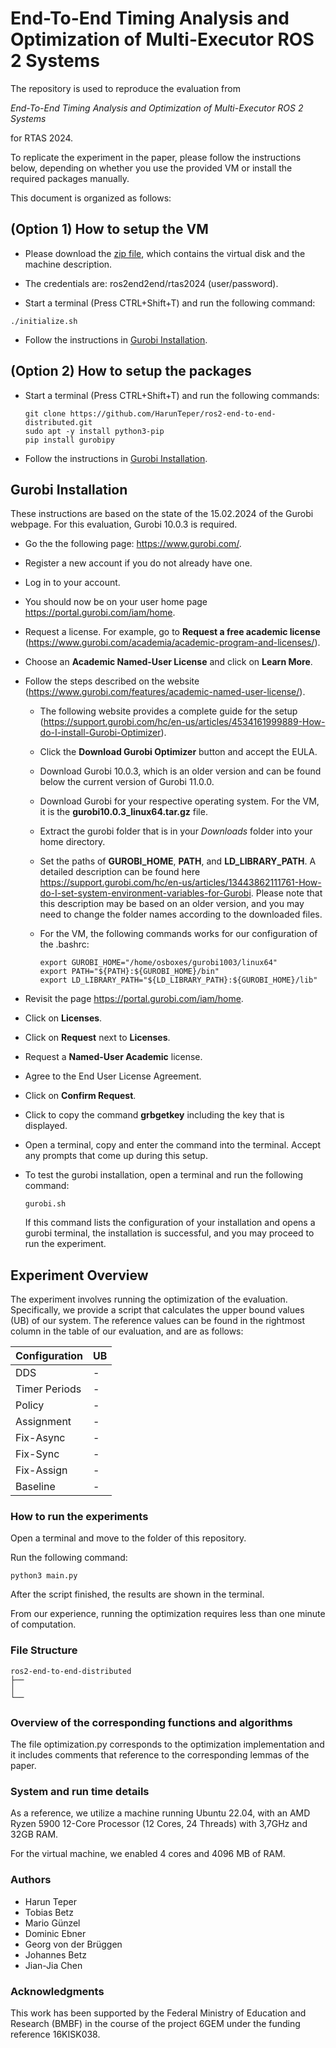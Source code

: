 # End-To-End Timing Analysis and Optimization of Multi-Executor ROS 2 Systems

The repository is used to reproduce the evaluation from

*End-To-End Timing Analysis and Optimization of Multi-Executor ROS 2 Systems*

for RTAS 2024.

To replicate the experiment in the paper, please follow the instructions below, depending on whether you use the provided VM or install the required packages manually.

This document is organized as follows:
<!-- - [End-To-End Timing Analysis](#end-to-end-timing-analysis)
  - [How to use VM](#how-to-use-vm)
  - [Experiment Overview](#experiment-overview)
    - [How to run the experiments](#how-to-run-the-experiments)
    - [ROS2 system execution](#ros2-system-execution)
      - [Case Study](#case-study)
      - [Evaluation](#evaluation)
    - [ROS2 system simulation and upper bound analysis](#ros2-system-simulation-and-upper-bound-analysis)
      - [Case Study](#case-study-1)
      - [Evaluation](#evaluation-1)
    - [File Structure](#file-structure)
    - [Overview of the corresponding functions and algorithms](#overview-of-the-corresponding-functions-and-algorithms)
  - [Environment Setup](#environment-setup)
    - [Requirements](#requirements)
    - [Deployment](#deployment)
    - [System and run time details](#system-and-run-time-details)
  - [Miscellaneous](#miscellaneous)
    - [Authors](#authors)
    - [Acknowledgments](#acknowledgments) -->

## (Option 1) How to setup the VM

- Please download the [zip file](https://tu-dortmund.sciebo.de/s/1S6foIpL1Mhk9L5), which contains the virtual disk and the machine description.

- The credentials are: ros2end2end/rtas2024 (user/password).

- Start a terminal (Press CTRL+Shift+T) and run the following command:

```
./initialize.sh
```

- Follow the instructions in [Gurobi Installation](#gurobi-installation).

## (Option 2) How to setup the packages

- Start a terminal (Press CTRL+Shift+T) and run the following commands:

  ```
  git clone https://github.com/HarunTeper/ros2-end-to-end-distributed.git
  sudo apt -y install python3-pip
  pip install gurobipy
  ```

- Follow the instructions in [Gurobi Installation](#gurobi-installation).

## Gurobi Installation

These instructions are based on the state of the 15.02.2024 of the Gurobi webpage. For this evaluation, Gurobi 10.0.3 is required.

- Go the the following page: https://www.gurobi.com/.

- Register a new account if you do not already have one.

- Log in to your account.

- You should now be on your user home page https://portal.gurobi.com/iam/home.

- Request a license. For example, go to **Request a free academic license** (https://www.gurobi.com/academia/academic-program-and-licenses/).

- Choose an **Academic Named-User License** and click on **Learn More**.

- Follow the steps described on the website (https://www.gurobi.com/features/academic-named-user-license/).

  - The following website provides a complete guide for the setup (https://support.gurobi.com/hc/en-us/articles/4534161999889-How-do-I-install-Gurobi-Optimizer).

  - Click the **Download Gurobi Optimizer** button and accept the EULA.

  - Download Gurobi 10.0.3, which is an older version and can be found below the current version of Gurobi 11.0.0.

  - Download Gurobi for your respective operating system. For the VM, it is the **gurobi10.0.3_linux64.tar.gz** file.

  - Extract the gurobi folder that is in your *Downloads* folder into your home directory.

  -  Set the paths of **GUROBI_HOME**, **PATH**, and **LD_LIBRARY_PATH**. A detailed description can be found here https://support.gurobi.com/hc/en-us/articles/13443862111761-How-do-I-set-system-environment-variables-for-Gurobi. Please note that this description may be based on an older version, and you may need to change the folder names according to the downloaded files.

  - For the VM, the following commands works for our configuration of the .bashrc:

    ```
    export GUROBI_HOME="/home/osboxes/gurobi1003/linux64"
    export PATH="${PATH}:${GUROBI_HOME}/bin"
    export LD_LIBRARY_PATH="${LD_LIBRARY_PATH}:${GUROBI_HOME}/lib"
    ```

- Revisit the page https://portal.gurobi.com/iam/home.

- Click on **Licenses**.

- Click on **Request** next to **Licenses**.

- Request a **Named-User Academic** license.

- Agree to the End User License Agreement.

- Click on **Confirm Request**.

- Click to copy the command **grbgetkey** including the key that is displayed.

- Open a terminal, copy and enter the command into the terminal. Accept any prompts that come up during this setup.

- To test the gurobi installation, open a terminal and run the following command:

  ```
  gurobi.sh
  ```

  If this command lists the configuration of your installation and opens a gurobi terminal, the installation is successful, and you may proceed to run the experiment.

## Experiment Overview
    
The experiment involves running the optimization of the evaluation.
Specifically, we provide a script that calculates the upper bound values (UB) of our system. The reference values can be found in the rightmost column in the table of our evaluation, and are as follows:

| Configuration | UB |
|---|---|
| DDS | - |
| Timer Periods | - |
| Policy | - |
| Assignment | - |
| Fix-Async | - |
| Fix-Sync | - |
| Fix-Assign | - |
| Baseline | - |

### How to run the experiments

Open a terminal and move to the folder of this repository.

Run the following command:

```
python3 main.py
```

After the script finished, the results are shown in the terminal.

From our experience, running the optimization requires less than one minute of computation.

### File Structure

    ros2-end-to-end-distributed
    ├── 
    │    
    └──
### Overview of the corresponding functions and algorithms

The file optimization.py corresponds to the optimization implementation and it includes comments that reference to the corresponding lemmas of the paper.

### System and run time details

As a reference, we utilize a machine running Ubuntu 22.04, with an AMD Ryzen 5900 12-Core Processor (12 Cores, 24 Threads) with 3,7GHz and 32GB RAM.

For the virtual machine, we enabled 4 cores and 4096 MB of RAM.

### Authors

* Harun Teper
* Tobias Betz
* Mario Günzel
* Dominic Ebner
* Georg von der Brüggen
* Johannes Betz
* Jian-Jia Chen

### Acknowledgments

This work has been supported by the Federal Ministry of Education
and Research (BMBF) in the course of the project 6GEM under
the funding reference 16KISK038.